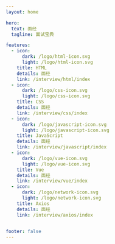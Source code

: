 ```yaml
---
layout: home

hero:
  text: 面经
  tagline: 面试宝典

features:
  - icon:
      dark: /logo/html-icon.svg
      light: /logo/html-icon.svg
    title: HTML
    details: 面经
    link: /interview/html/index
  - icon:
      dark: /logo/css-icon.svg
      light: /logo/css-icon.svg
    title: CSS
    details: 面经
    link: /interview/css/index
  - icon:
      dark: /logo/javascript-icon.svg
      light: /logo/javascript-icon.svg
    title: JavaScript
    details: 面经
    link: /interview/javascript/index
  - icon:
      dark: /logo/vue-icon.svg
      light: /logo/vue-icon.svg
    title: Vue
    details: 面经
    link: /interview/vue/index
  - icon:
      dark: /logo/network-icon.svg
      light: /logo/network-icon.svg
    title: Axios
    details: 面经
    link: /interview/axios/index
  

footer: false
---
```

